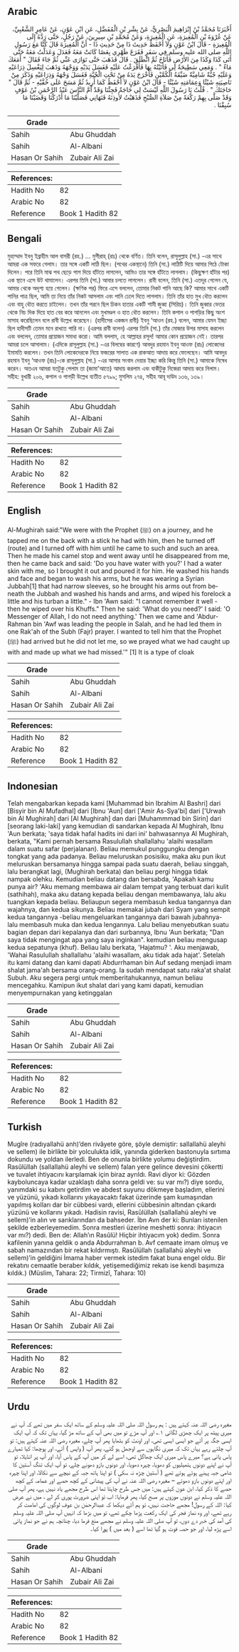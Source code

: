 ## Arabic


<div dir="rtl" lang="ar" style={{fontSize:'larger',backgroundColor:'#f8f9fa',padding:20}}>
أَخْبَرَنَا مُحَمَّدُ بْنُ إِبْرَاهِيمَ الْبَصْرِيُّ، عَنْ بِشْرِ بْنِ الْمُفَضَّلِ، عَنِ ابْنِ عَوْنٍ، عَنْ عَامِرٍ الشَّعْبِيِّ، عَنْ عُرْوَةَ بْنِ الْمُغِيرَةِ، عَنِ الْمُغِيرَةِ، وَعَنْ مُحَمَّدِ بْنِ سِيرِينَ، عَنْ رَجُلٍ، حَتَّى رَدَّهُ إِلَى الْمُغِيرَةِ - قَالَ ابْنُ عَوْنٍ وَلاَ أَحْفَظُ حَدِيثَ ذَا مِنْ حَدِيثِ ذَا - أَنَّ الْمُغِيرَةَ قَالَ كُنَّا مَعَ رَسُولِ اللَّهِ صلى الله عليه وسلم فِي سَفَرٍ فَقَرَعَ ظَهْرِي بِعَصًا كَانَتْ مَعَهُ فَعَدَلَ وَعَدَلْتُ مَعَهُ حَتَّى أَتَى كَذَا وَكَذَا مِنَ الأَرْضِ فَأَنَاخَ ثُمَّ انْطَلَقَ ‏.‏ قَالَ فَذَهَبَ حَتَّى تَوَارَى عَنِّي ثُمَّ جَاءَ فَقَالَ ‏"‏ أَمَعَكَ مَاءٌ ‏"‏ ‏.‏ وَمَعِي سَطِيحَةٌ لِي فَأَتَيْتُهُ بِهَا فَأَفْرَغْتُ عَلَيْهِ فَغَسَلَ يَدَيْهِ وَوَجْهَهُ وَذَهَبَ لِيَغْسِلَ ذِرَاعَيْهِ وَعَلَيْهِ جُبَّةٌ شَامِيَّةٌ ضَيِّقَةُ الْكُمَّيْنِ فَأَخْرَجَ يَدَهُ مِنْ تَحْتِ الْجُبَّةِ فَغَسَلَ وَجْهَهُ وَذِرَاعَيْهِ وَذَكَرَ مِنْ نَاصِيَتِهِ شَيْئًا وَعِمَامَتِهِ شَيْئًا - قَالَ ابْنُ عَوْنٍ لاَ أَحْفَظُ كَمَا أُرِيدُ ثُمَّ مَسَحَ عَلَى خُفَّيْهِ - ثُمَّ قَالَ ‏"‏ حَاجَتَكَ ‏"‏ ‏.‏ قُلْتُ يَا رَسُولَ اللَّهِ لَيْسَتْ لِي حَاجَةٌ فَجِئْنَا وَقَدْ أَمَّ النَّاسَ عَبْدُ الرَّحْمَنِ بْنُ عَوْفٍ وَقَدْ صَلَّى بِهِمْ رَكْعَةً مِنْ صَلاَةِ الصُّبْحِ فَذَهَبْتُ لأُوذِنَهُ فَنَهَانِي فَصَلَّيْنَا مَا أَدْرَكْنَا وَقَضَيْنَا مَا سُبِقْنَا ‏.‏
</div>
<div style={{backgroundColor:'#f8f9fa',padding:20, marginBottom: 10}}><table> <thead> <tr> <th>Grade</th> <th></th> </tr> </thead> <tbody> <tr><td>Sahih</td><td>Abu Ghuddah</td></tr><tr><td>Sahih</td><td>Al-Albani</td></tr><tr><td>Hasan Or Sahih</td><td>Zubair Ali Zai</td></tr></tbody></table><table> <thead> <tr> <th>References:</th> <th></th> </tr> </thead> <tbody><tr><td>Hadith No</td><td>82</td></tr><tr><td>Arabic No</td><td>82</td></tr><tr><td>Reference</td><td>Book 1 Hadith 82</td></tr></tbody></table></div>

## Bengali


<div dir="ltr" lang="bn" style={{fontSize:'larger',backgroundColor:'#f8f9fa',padding:20}}>
মুহাম্মাদ ইবনু ইব্রাহীম আল বাসরী (রহ.) ... মুগীরাহ্ (রাঃ) থেকে বর্ণিত। তিনি বলেন, রাসূলুল্লাহ (সা.) -এর সাথে আমরা এক সফরে গেলাম। তার সঙ্গে একটি লাঠি ছিল। (পথের একস্থানে) তিনি (সা.) লাঠিটি দিয়ে আমার পিঠে টোকা দিলেন। পরে তিনি মাঝ পথ ছেড়ে পাশ দিয়ে হাঁটতে লাগলেন, আমিও তার সঙ্গে হাঁটতে লাগলাম। (কিছুক্ষণ হাঁটার পর) এক স্থানে এসে উট থামালেন। এরপর তিনি (সা.) আবার চলতে লাগলেন। রাবী বলেন, তিনি (সা.) এতদূর গেলেন যে, আমার থেকে অদৃশ্য হয়ে গেলেন। (ক্ষণিক পর) ফিরে এসে বললেন, তোমার নিকট পানি আছে কি? আমার সাথে একটি পানির পাত্র ছিল, আমি তা নিয়ে তাঁর নিকট আসলাম এবং পানি ঢেলে দিতে লাগলাম। তিনি তাঁর হাত মুখ ধৌত করলেন এবং বাহু ধৌত করতে চাইলেন। তখন তাঁর পরনে ছিল চিকন হাতার একটি শামী জুব্বা (সিরিয়)। তিনি জুব্বার ভেতর থেকে নিচ দিক দিয়ে হাত বের করে আনলেন এবং মুখমণ্ডল ও হাত ধৌত করলেন। তিনি কপাল ও পাগড়ির কিছু অংশ মাসাহ করেছিলেন বলে রাবী উল্লেখ করেছেন। (হাদীসের একজন রাবী) ইবনু ‘আওন (রহ.) বলেন, আমার যেমন ইচ্ছা ছিল হাদীসটি তেমন মনে রাখতে পারি না। (এরপর রাবী বলেন) এরপর তিনি (সা.) তাঁর মোজার উপর মাসাহ করলেন এবং বললেন, তোমার প্রয়োজন সমাধা করো। আমি বললাম, হে আল্লাহর রসূল! আমার কোন প্রয়োজন নেই। তারপর আমরা চলে আসালাম। (এদিকে রাসূলুল্লাহ (সা.) -এর বিলম্বের কারণে) আবদুর রহমান ইবনু আওফ (রাঃ) লোকেদের ইমামতি করলেন। তখন তিনি লোকেদেরকে নিয়ে ফজরের সালাত এক রাকআত আদায় করে ফেলেছেন। আমি আবদুর রহমান ইবনু ‘আওফ (রাঃ)-কে রাসূলুল্লাহ (সা.) -এর আসার সংবাদ দেয়ার ইচ্ছা করি কিন্তু তিনি (সা.) আমাকে নিষেধ করেন। অতএব আমরা যতটুকু পেলাম তা (জামা'আতে) আদায় করলাম এবং বাকীটুকু নিজেরা আদায় করে নিলাম। সহীহ: বুখারী ২০৬, কপাল ও পাগড়ী উল্লেখ ব্যতীত ৫৭৯৯; মুসলিম ২৭৪, সহীহ আবূ দাউদ ১৩৬, ১৩৯।
</div>
<div style={{backgroundColor:'#f8f9fa',padding:20, marginBottom: 10}}><table> <thead> <tr> <th>Grade</th> <th></th> </tr> </thead> <tbody> <tr><td>Sahih</td><td>Abu Ghuddah</td></tr><tr><td>Sahih</td><td>Al-Albani</td></tr><tr><td>Hasan Or Sahih</td><td>Zubair Ali Zai</td></tr></tbody></table><table> <thead> <tr> <th>References:</th> <th></th> </tr> </thead> <tbody><tr><td>Hadith No</td><td>82</td></tr><tr><td>Arabic No</td><td>82</td></tr><tr><td>Reference</td><td>Book 1 Hadith 82</td></tr></tbody></table></div>

## English


<div dir="ltr" lang="en" style={{fontSize:'larger',backgroundColor:'#f8f9fa',padding:20}}>
Al-Mughirah said:"We were with the Prophet (ﷺ) on a journey, and he tapped me on the back with a stick he had with him, then he turned off (route) and I turned off with him until he came to such and such an area. Then he made his camel stop and went away until he disappeared from me, then he came back and said: 'Do you have water with you?' I had a water skin with me, so I brought it out and poured it for him. He washed his hands and face and began to wash his arms, but he was wearing a Syrian Jubbah[1] that had narrow sleeves, so he brought his arms out from beneath the Jubbah and washed his hands and arms, and wiped his forelock a little and his turban a little." - Ibn 'Awn said: "I cannot remember it well - then he wiped over his Khuffs." Then he said: 'What do you need?' I said: 'O Messenger of Allah, I do not need anything.' Then we came and 'Abdur-Rahman bin 'Awf was leading the people in Salah, and he had led them in one Rak'ah of the Subh (Fajr) prayer. I wanted to tell him that the Prophet (ﷺ) had arrived but he did not let me, so we prayed what we had caught up with and made up what we had missed.'" [1] It is a type of cloak
</div>
<div style={{backgroundColor:'#f8f9fa',padding:20, marginBottom: 10}}><table> <thead> <tr> <th>Grade</th> <th></th> </tr> </thead> <tbody> <tr><td>Sahih</td><td>Abu Ghuddah</td></tr><tr><td>Sahih</td><td>Al-Albani</td></tr><tr><td>Hasan Or Sahih</td><td>Zubair Ali Zai</td></tr></tbody></table><table> <thead> <tr> <th>References:</th> <th></th> </tr> </thead> <tbody><tr><td>Hadith No</td><td>82</td></tr><tr><td>Arabic No</td><td>82</td></tr><tr><td>Reference</td><td>Book 1 Hadith 82</td></tr></tbody></table></div>

## Indonesian


<div dir="ltr" lang="id" style={{fontSize:'larger',backgroundColor:'#f8f9fa',padding:20}}>
Telah mengabarkan kepada kami [Muhammad bin Ibrahim Al Bashri] dari [Bisyir bin Al Mufadhal] dari [Ibnu 'Aun] dari ['Amir As-Sya'bi] dari ['Urwah bin Al Mughirah] dari [Al Mughirah] dan dari [Muhammmad bin Sirin] dari [seorang laki-laki] yang kemudian di sandarkan kepada Al Mughirah, Ibnu 'Aun berkata; 'saya tidak hafal hadits ini dari ini' bahwasannya Al Mughirah, berkata, "Kami pernah bersama Rasulullah shallallahu 'alaihi wasallam dalam suatu safar (perjalanan). Beliau memukul punggungku dengan tongkat yang ada padanya. Beliau meluruskan posisiku, maka aku pun ikut meluruskan bersamanya hingga sampai pada suatu daerah, beliau singgah, lalu berangkat lagi, (Mughirah berkata) dan beliau pergi hingga tidak nampak olehku. Kemudian beliau datang dan bersabda, 'Apakah kamu punya air? 'Aku memang membawa air dalam tempat yang terbuat dari kulit (sathihah), maka aku datang kepada beliau dengan membawanya, lalu aku tuangkan kepada beliau. Beliaupun segera membasuh kedua tangannya dan wajahnya, dan kedua sikunya. Beliau memakai jubah dari Syam yang sempit kedua tangannya -beliau mengeluarkan tangannya dari bawah jubahnya- lalu membasuh muka dan kedua lengannya. Lalu beliau menyebutkan suatu bagian depan dari kepalanya dan dari surbannya, Ibnu 'Aun berkata; "Dan saya tidak mengingat apa yang saya inginkan". kemudian beliau mengusap kedua sepatunya (khuf). Beliau lalu berkata, 'Hajatmu? '. Aku menjawab, 'Wahai Rasulullah shallallahu 'alaihi wasallam, aku tidak ada hajat'. Setelah itu kami datang dan kami dapati Abdurrhaman bin Auf sedang menjadi imam shalat jama'ah bersama orang-orang. Ia sudah mendapat satu raka'at shalat Subuh. Aku segera pergi untuk memberitahukannya, namun beliau mencegahku. Kamipun ikut shalat dari yang kami dapati, kemudian menyempurnakan yang ketinggalan
</div>
<div style={{backgroundColor:'#f8f9fa',padding:20, marginBottom: 10}}><table> <thead> <tr> <th>Grade</th> <th></th> </tr> </thead> <tbody> <tr><td>Sahih</td><td>Abu Ghuddah</td></tr><tr><td>Sahih</td><td>Al-Albani</td></tr><tr><td>Hasan Or Sahih</td><td>Zubair Ali Zai</td></tr></tbody></table><table> <thead> <tr> <th>References:</th> <th></th> </tr> </thead> <tbody><tr><td>Hadith No</td><td>82</td></tr><tr><td>Arabic No</td><td>82</td></tr><tr><td>Reference</td><td>Book 1 Hadith 82</td></tr></tbody></table></div>

## Turkish


<div dir="ltr" lang="tr" style={{fontSize:'larger',backgroundColor:'#f8f9fa',padding:20}}>
Mugîre (radıyallahü anh)’den rivâyete göre, şöyle demiştir: sallallahü aleyhi ve sellem) ile birlikte bir yolculukta idik, yanında giderken bastonuyla sırtıma dokundu ve yoldan ilerledi. Ben de onunla birlikte yolumu değiştirdim. Rasûlüllah (sallallahü aleyhi ve sellem) falan yere gelince devesini çökertti ve tuvalet ihtiyacını karşılamak için biraz ayrıldı. Ravi diyor ki: Gözden kayboluncaya kadar uzaklaştı daha sonra geldi ve: su var mı?) diye sordu, yanımdaki su kabını getirdim ve abdest suyunu dökmeye başladım, ellerini ve yüzünü, yıkadı kollarını yıkayacaktı fakat üzerinde şam kumaşından yapılmış kolları dar bir cübbesi vardı, ellerini cübbesinin altından çıkardı yüzünü ve kollarını yıkadı. Hadisin ravisi, Rasûlüllah (sallallahü aleyhi ve sellem)’in alın ve sarıklarından da bahseder. İbn Avn der ki: Bunları istenilen şekilde ezberleyemedim. Sonra mestleri üzerine meshetti sonra: ihtiyacın var mı?) dedi. Ben de: Allah’ın Rasûlü! Hiçbir ihtiyacım yok) dedim. Sonra kafilenin yanına geldik o anda Abdurrahman b. Avf cemaate imam olmuş ve sabah namazından bir rekat kıldırmıştı. Rasûlüllah (sallallahü aleyhi ve sellem)’in geldiğini İmama haber vermek istedim fakat buna engel oldu. Bir rekatını cemaatle beraber kıldık, yetişemediğimiz rekatı ise kendi başımıza kıldık.) (Müslim, Tahara: 22; Tirmizî, Tahara: 10)
</div>
<div style={{backgroundColor:'#f8f9fa',padding:20, marginBottom: 10}}><table> <thead> <tr> <th>Grade</th> <th></th> </tr> </thead> <tbody> <tr><td>Sahih</td><td>Abu Ghuddah</td></tr><tr><td>Sahih</td><td>Al-Albani</td></tr><tr><td>Hasan Or Sahih</td><td>Zubair Ali Zai</td></tr></tbody></table><table> <thead> <tr> <th>References:</th> <th></th> </tr> </thead> <tbody><tr><td>Hadith No</td><td>82</td></tr><tr><td>Arabic No</td><td>82</td></tr><tr><td>Reference</td><td>Book 1 Hadith 82</td></tr></tbody></table></div>

## Urdu


<div dir="rtl" lang="ur" style={{fontSize:'larger',backgroundColor:'#f8f9fa',padding:20}}>
مغیرہ رضی اللہ عنہ کہتے ہیں : ہم رسول اللہ صلی اللہ علیہ وسلم کے ساتھ ایک سفر میں تھے کہ آپ نے میری پیٹھ پر ایک چھڑی لگائی ۱؎ اور آپ مڑے تو میں بھی آپ کے ساتھ مڑ گیا، یہاں تک کہ آپ ایک ایسی جگہ پر آئے جو ایسی ایسی تھی، اور اونٹ کو بٹھایا پھر آپ چلے، مغیرہ رضی اللہ عنہ کہتے ہیں: تو آپ چلتے رہے یہاں تک کہ میری نگاہوں سے اوجھل ہو گئے، پھر آپ ( واپس ) آئے، اور پوچھا: کیا تمہارے پاس پانی ہے؟ میرے پاس میری ایک چھاگل تھی، اسے لے کر میں آپ کے پاس آیا، اور آپ پر انڈیلا، تو آپ نے اپنے دونوں ہتھیلیوں کو دھویا، چہرہ دھویا، اور دونوں بازو دھونے چلے، تو آپ ایک تنگ آستین کا شامی جبہ پہنے ہوئے ہوئے تھے ( آستین چڑھ نہ سکی ) تو اپنا ہاتھ جبہ کے نیچے سے نکالا، اور اپنا چہرہ اور اپنے دونوں بازو دھوئے – مغیرہ رضی اللہ عنہ نے آپ کی پیشانی کے کچھ حصے اور عمامہ کے کچھ حصے کا ذکر کیا، ابن عون کہتے ہیں: میں جس طرح چاہتا تھا اس طرح مجھے یاد نہیں ہے، پھر آپ صلی اللہ علیہ وسلم نے دونوں موزوں پر مسح کیا، پھر فرمایا: اب تو اپنی ضرورت پوری کر لے ، میں نے عرض کیا: اللہ کے رسول! مجھے حاجت نہیں، تو ہم آئے دیکھا کہ عبدالرحمٰن بن عوف لوگوں کی امامت کر رہے تھے، اور وہ نماز فجر کی ایک رکعت پڑھا چکے تھے، تو میں بڑھا کہ انہیں آپ صلی اللہ علیہ وسلم کی آمد کی خبر دے دوں، تو آپ صلی اللہ علیہ وسلم نے مجھے منع فرما دیا، چنانچہ ہم نے جو نماز پائی اسے پڑھ لیا، اور جو حصہ فوت ہو گیا تھا اسے ( بعد میں ) پورا کیا۔
</div>
<div style={{backgroundColor:'#f8f9fa',padding:20, marginBottom: 10}}><table> <thead> <tr> <th>Grade</th> <th></th> </tr> </thead> <tbody> <tr><td>Sahih</td><td>Abu Ghuddah</td></tr><tr><td>Sahih</td><td>Al-Albani</td></tr><tr><td>Hasan Or Sahih</td><td>Zubair Ali Zai</td></tr></tbody></table><table> <thead> <tr> <th>References:</th> <th></th> </tr> </thead> <tbody><tr><td>Hadith No</td><td>82</td></tr><tr><td>Arabic No</td><td>82</td></tr><tr><td>Reference</td><td>Book 1 Hadith 82</td></tr></tbody></table></div>